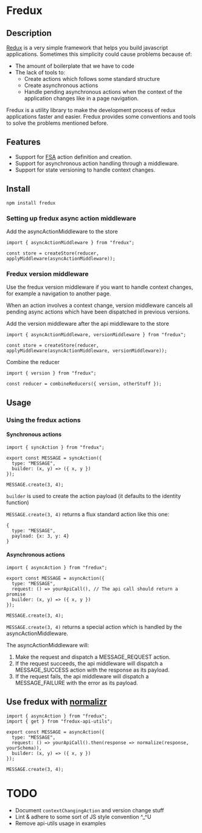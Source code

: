 # Fredux

## Description

[Redux](https://github.com/reactjs/redux) is a very simple framework that helps you build javascript applications. Sometimes this simplicity could cause problems because of:

* The amount of boilerplate that we have to code
* The lack of tools to:
  * Create actions which follows some standard structure
  * Create asynchronous actions
  * Handle pending asynchronous actions when the context of the application changes like in a page navigation.

Fredux is a utility library to make the development process of redux applications faster and easier. Fredux provides some conventions and tools to solve the problems mentioned before.

## Features

* Support for [FSA](https://github.com/acdlite/flux-standard-action) action definition and creation.
* Support for asynchronous action handling through a middleware.
* Support for state versioning to handle context changes.

## Install

```
npm install fredux
```

### Setting up fredux async action middleware

Add the asyncActionMiddleware to the store

```
import { asyncActionMiddleware } from "fredux";

const store = createStore(reducer, applyMiddleware(asyncActionMiddleware));
```

### Fredux version middleware

Use the fredux version middleware if you want to handle context changes, for example a navigation to another page.

When an action involves a context change, version middleware cancels all pending async actions which have been dispatched in previous versions.

Add the version middleware after the api middleware to the store

```
import { asyncActionMiddleware, versionMiddleware } from "fredux";

const store = createStore(reducer, applyMiddleware(asyncActionMiddleware, versionMiddleware));
```

Combine the reducer

```
import { version } from "fredux";

const reducer = combineReducers({ version, otherStuff });
```


## Usage

### Using the fredux actions

#### Synchronous actions

```
import { syncAction } from "fredux";

export const MESSAGE = syncAction({
  type: "MESSAGE",
  builder: (x, y) => ({ x, y })
});

MESSAGE.create(3, 4);
```

`builder` is used to create the action payload (it defaults to the identity function)

`MESSAGE.create(3, 4)` returns a flux standard action like this one:


```
{
  type: "MESSAGE",
  payload: {x: 3, y: 4}
}
```


#### Asynchronous actions

```
import { asyncAction } from "fredux";

export const MESSAGE = asyncAction({
  type: "MESSAGE",
  request: () => yourApiCall(), // The api call should return a promise
  builder: (x, y) => ({ x, y })
});

MESSAGE.create(3, 4);
```

`MESSAGE.create(3, 4)` returns a special action which is handled by the asyncActionMiddleware.

The asyncActionMiddleware will:

1. Make the request and dispatch a MESSAGE_REQUEST action.
2. If the request succeeds, the api middleware will dispatch a MESSAGE_SUCCESS action with the response as its payload.
3. If the request fails, the api middleware will dispatch a MESSAGE_FAILURE with the error as its payload.

## Use fredux with [normalizr](https://github.com/paularmstrong/normalizr)

```
import { asyncAction } from "fredux";
import { get } from "fredux-api-utils";

export const MESSAGE = asyncAction({
  type: "MESSAGE",
  request: () => yourApiCall().then(response => normalize(response, yourSchema)),
  builder: (x, y) => ({ x, y })
});

MESSAGE.create(3, 4);
```



# TODO

* Document `contextChangingAction` and version change stuff
* Lint & adhere to some sort of JS style convention ^_^U
* Remove api-utils usage in examples
